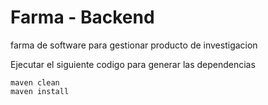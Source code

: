 # Farma - Backend
farma de software para gestionar producto de investigacion
 
Ejecutar el siguiente codigo para generar las dependencias
 
```
maven clean
maven install 
